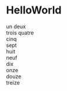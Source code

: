 # HelloWorld
un
deux<br />
trois
quatre<br />
cinq<br />
sept<br />
huit<br />
neuf<br />
dix<br />
onze<br />
douze<br />
treize
